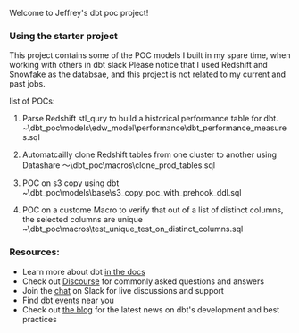 Welcome to Jeffrey's dbt poc project!

### Using the starter project

This project contains some of the POC models I built in my spare time, when working with others in dbt slack
Please notice that I used Redshift and Snowfake as the databsae, and this project is not related to my current and past jobs.

list of POCs:

1. Parse Redshift stl_qury to build a historical performance table for dbt.
~\dbt_poc\models\edw_model\performance\dbt_performance_measures.sql

2. Automatcailly clone Redshift tables from one cluster to another using Datashare
～\dbt_poc\macros\clone_prod_tables.sql

3. POC on s3 copy using dbt
~\dbt_poc\models\base\s3_copy_poc_with_prehook_ddl.sql

4. POC on a custome Macro to verify that out of a list of distinct columns, the selected columns are unique
~\dbt_poc\macros\test_unique_test_on_distinct_columns.sql

### Resources:
- Learn more about dbt [in the docs](https://docs.getdbt.com/docs/introduction)
- Check out [Discourse](https://discourse.getdbt.com/) for commonly asked questions and answers
- Join the [chat](http://slack.getdbt.com/) on Slack for live discussions and support
- Find [dbt events](https://events.getdbt.com) near you
- Check out [the blog](https://blog.getdbt.com/) for the latest news on dbt's development and best practices
